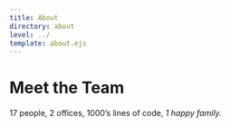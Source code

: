 ```yaml
---
title: About
directory: about
level: ../
template: about.ejs
---
```

<h1 class="lede">Meet the Team</h1><p class="major">17 people, 2 offices, 1000’s lines of code, <em>1 happy family.</em></p>